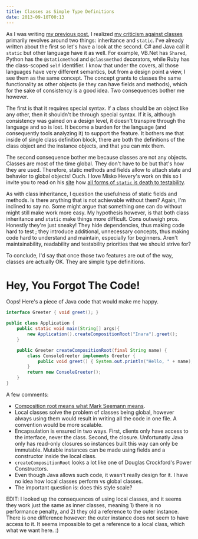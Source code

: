 ```yaml
---
title: Classes as Simple Type Definitions
date: 2013-09-10T00:13
---
```


As I was writing [my previous post](../single-class-inheritance-is-hell/single-class-inheritance-is-hell), I realized [my criticism against classes](../object-orientation-doesnt-need-classes/object-orientation-doesnt-need-classes) primarily revolves around two things: inheritance and `static`. I've already written about the first so let's have a look at the second. C# and Java call it `static` but other language have it as well. For example, VB.Net has `Shared`, Python has the `@staticmethod` and `@classmethod` decorators, while Ruby has the class-scoped `self` identifier. I know that under the covers, all those languages have very different semantics, but from a design point a view, I see them as the same concept. The concept grants to classes the same functionality as other objects (ie they can have fields and methods), which for the sake of consistency is a good idea. Two consequences bother me however.

The first is that it requires special syntax. If a class should be an object like any other, then it shouldn't be through special syntax. If it is, although consistency was gained on a design level, it doesn't transpire through the language and so is lost. It become a burden for the language (and consequently tools analyzing it) to support the feature. It bothers me that inside of single class definition block, there are both the definitions of the class object and the instance objects, and that you can mix them.

The second consequence bother me because classes are not any objects. Classes are most of the time global. They don't have to be but that's how they are used. Therefore, static methods and fields allow to attach state and behavior to global objects! Ouch. I love Misko Hevery's work on this so I invite you to read on his [site](http://misko.hevery.com/) how [all forms of `static` is death to testability](http://misko.hevery.com/code-reviewers-guide/flaw-brittle-global-state-singletons/).

As with class inheritance, I question the usefulness of static fields and methods. Is there anything that is not achievable without them? Again, I'm inclined to say no. Some might argue that something one can do without might still make work more easy. My hypothesis however, is that both class inheritance and `static` make things more difficult. Cons outweigh pros. Honestly they're just sneaky! They hide dependencies, thus making code hard to test ; they introduce additional, unnecessary concepts, thus making code hard to understand and maintain, especially for beginners. Aren't maintainability, readability and testability priorities that we should strive for?

To conclude, I'd say that once those two features are out of the way, classes are actually OK. They are simple type definitions.

# Hey, You Forgot The Code!

Oops! Here's a piece of Java code that would make me happy.

```java
interface Greeter { void greet(); }

public class Application {
    public static void main(String[] args){
        new Application().createCompositionRoot("Inara").greet();
    }

    public Greeter createCompositionRoot(final String name) {
        class ConsoleGreeter implements Greeter {
            public void greet() { System.out.println("Hello, " + name); }
        }
        return new ConsoleGreeter();
    }
}
```

A few comments:
- [Composition root means what Mark Seemann means](http://blog.ploeh.dk/2011/07/28/CompositionRoot/).
- Local classes solve the problem of classes being global, however always using them would result in writing all the code in one file. A convention would be more scalable.
- Encapsulation is ensured in two ways. First, clients only have access to the interface, never the class. Second, the closure. Unfortunatly Java only has read-only closures so instances built this way can only be immutable. Mutable instances can be made using fields and a constructor inside the local class.
- `createCompositionRoot` looks a lot like one of Douglas Crockford's Power Constructors.
- Even though Java allows such code, it wasn't really design for it. I have no idea how local classes perform vs global classes.
- The important question is: does this style scale?

EDIT: I looked up the consequences of using local classes, and it seems they work just the same as inner classes, meaning 1) there is no performance penalty, and 2) they old a reference to the outer instance. There is one difference however: the outer instance does not seem to have access to it. It seems impossible to get a reference to a local class, which what we want here. :)
